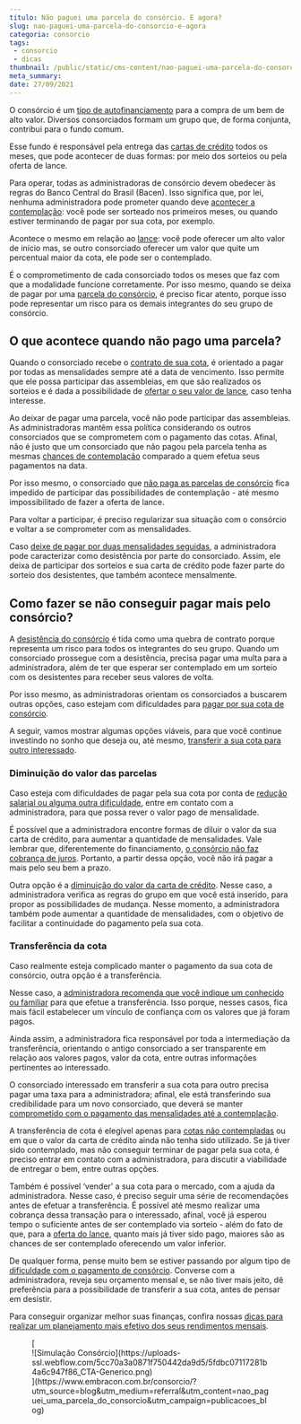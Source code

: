 ```yaml
---
titulo: Não paguei uma parcela do consórcio. E agora?
slug: nao-paguei-uma-parcela-do-consorcio-e-agora
categoria: consorcio
tags:
 - consorcio
 - dicas
thumbnail: /public/static/cms-content/nao-paguei-uma-parcela-do-consorcio-e-agora.jpg
meta_summary: 
date: 27/09/2021
---
```

O consórcio é um [tipo de autofinanciamento](https://www.embracon.com.br/blog/autofinanciamento-o-que-e-e-como-um-consorcio-pode-ajuda-lo) para a compra de um bem de alto valor. Diversos consorciados formam um grupo que, de forma conjunta, contribui para o fundo comum.

Esse fundo é responsável pela entrega das [cartas de crédito](https://www.embracon.com.br/blog/tudo-o-que-voce-precisa-saber-sobre-a-carta-de-credito-de-consorcios) todos os meses, que pode acontecer de duas formas: por meio dos sorteios ou pela oferta de lance.

Para operar, todas as administradoras de consórcio devem obedecer às regras do Banco Central do Brasil (Bacen). Isso significa que, por lei, nenhuma administradora pode prometer quando deve [acontecer a contemplação](https://www.embracon.com.br/blog/quais-sao-as-formas-de-contemplacao): você pode ser sorteado nos primeiros meses, ou quando estiver terminando de pagar por sua cota, por exemplo.

Acontece o mesmo em relação ao [lance](https://www.embracon.com.br/blog/como-funcionam-os-tipos-de-lances-no-consorcio): você pode oferecer um alto valor de início mas, se outro consorciado oferecer um valor que quite um percentual maior da cota, ele pode ser o contemplado.

É o comprometimento de cada consorciado todos os meses que faz com que a modalidade funcione corretamente. Por isso mesmo, quando se deixa de pagar por uma [parcela do consórcio](https://www.embracon.com.br/blog/como-e-feito-o-pagamento-da-parcela-do-consorcio), é preciso ficar atento, porque isso pode representar um risco para os demais integrantes do seu grupo de consórcio.

O que acontece quando não pago uma parcela?
-------------------------------------------

Quando o consorciado recebe o [contrato de sua cota](https://www.embracon.com.br/blog/saiba-o-que-avaliar-antes-de-assinar-um-contrato-de-consorcio), é orientado a pagar por todas as mensalidades sempre até a data de vencimento. Isso permite que ele possa participar das assembleias, em que são realizados os sorteios e é dada a possibilidade de [ofertar o seu valor de lance](https://www.embracon.com.br/blog/saiba-como-definir-o-valor-de-lance-para-ser-contemplado-mais-rapido), caso tenha interesse.

Ao deixar de pagar uma parcela, você não pode participar das assembleias. As administradoras mantêm essa política considerando os outros consorciados que se comprometem com o pagamento das cotas. Afinal, não é justo que um consorciado que não pagou pela parcela tenha as mesmas [chances de contemplação](https://www.embracon.com.br/blog/como-ser-contemplado-mais-rapido-no-consorcio) comparado a quem efetua seus pagamentos na data.

Por isso mesmo, o consorciado que [não paga as parcelas de consórcio](https://www.embracon.com.br/conhecaoconsorcio/quais-sao-os-riscos-de-nao-pagar-as-parcelas-do-consorcio) fica impedido de participar das possibilidades de contemplação - até mesmo impossibilitado de fazer a oferta de lance.

Para voltar a participar, é preciso regularizar sua situação com o consórcio e voltar a se comprometer com as mensalidades.

Caso [deixe de pagar por duas mensalidades seguidas](https://www.embracon.com.br/blog/nao-consigo-pagar-meu-consorcio-e-agora), a administradora pode caracterizar como desistência por parte do consorciado. Assim, ele deixa de participar dos sorteios e sua carta de crédito pode fazer parte do sorteio dos desistentes, que também acontece mensalmente.

Como fazer se não conseguir pagar mais pelo consórcio?
------------------------------------------------------

A [desistência do consórcio](https://www.embracon.com.br/blog/quais-sao-os-resultados-ao-desistir-do-consorcio) é tida como uma quebra de contrato porque representa um risco para todos os integrantes do seu grupo. Quando um consorciado prossegue com a desistência, precisa pagar uma multa para a administradora, além de ter que esperar ser contemplado em um sorteio com os desistentes para receber seus valores de volta.

Por isso mesmo, as administradoras orientam os consorciados a buscarem outras opções, caso estejam com dificuldades para [pagar por sua cota de consórcio](https://www.embracon.com.br/blog/entenda-o-pagamento-do-bem-no-consorcio).

A seguir, vamos mostrar algumas opções viáveis, para que você continue investindo no sonho que deseja ou, até mesmo, [transferir a sua cota para outro interessado](https://www.embracon.com.br/blog/tire-todas-as-suas-duvidas-sobre-transferencia-de-consorcio).

### Diminuição do valor das parcelas

Caso esteja com dificuldades de pagar pela sua cota por conta de [redução salarial ou alguma outra dificuldade](https://www.embracon.com.br/blog/perda-de-renda-como-lidar), entre em contato com a administradora, para que possa rever o valor pago de mensalidade.

É possível que a administradora encontre formas de diluir o valor da sua carta de crédito, para aumentar a quantidade de mensalidades. Vale lembrar que, diferentemente do financiamento, [o consórcio não faz cobrança de juros](https://www.embracon.com.br/blog/consorcio-nao-tem-juros-entenda). Portanto, a partir dessa opção, você não irá pagar a mais pelo seu bem a prazo.

Outra opção é a [diminuição do valor da carta de crédito](https://www.embracon.com.br/conhecaoconsorcio/minha-cota-foi-contemplada-posso-aumentar-ou-reduzir-o-valor-do-meu-credito). Nesse caso, a administradora verifica as regras do grupo em que você está inserido, para propor as possibilidades de mudança. Nesse momento, a administradora também pode aumentar a quantidade de mensalidades, com o objetivo de facilitar a continuidade do pagamento pela sua cota.

### Transferência da cota

Caso realmente esteja complicado manter o pagamento da sua cota de consórcio, outra opção é a transferência.

Nesse caso, a [administradora recomenda que você indique um conhecido ou familiar](https://www.embracon.com.br/conhecaoconsorcio/posso-transferir-minha-cota-de-consorcio-para-outra-pessoa) para que efetue a transferência. Isso porque, nesses casos, fica mais fácil estabelecer um vínculo de confiança com os valores que já foram pagos.

Ainda assim, a administradora fica responsável por toda a intermediação da transferência, orientando o antigo consorciado a ser transparente em relação aos valores pagos, valor da cota, entre outras informações pertinentes ao interessado.

O consorciado interessado em transferir a sua cota para outro precisa pagar uma taxa para a administradora; afinal, ele está transferindo sua credibilidade para um novo consorciado, que deverá se manter [comprometido com o pagamento das mensalidades até a contemplação](https://www.embracon.com.br/blog/11-coisas-que-voce-precisa-saber-sobre-a-parcela-do-consorcio).

A transferência de cota é elegível apenas para [cotas não contempladas](https://www.embracon.com.br/blog/entenda-o-que-e-e-como-funciona-uma-cota-de-consorcio) ou em que o valor da carta de crédito ainda não tenha sido utilizado. Se já tiver sido contemplado, mas não conseguir terminar de pagar pela sua cota, é preciso entrar em contato com a administradora, para discutir a viabilidade de entregar o bem, entre outras opções.

Também é possível ‘vender’ a sua cota para o mercado, com a ajuda da administradora. Nesse caso, é preciso seguir uma série de recomendações antes de efetuar a transferência. É possível até mesmo realizar uma cobrança dessa transação para o interessado, afinal, você já esperou tempo o suficiente antes de ser contemplado via sorteio - além do fato de que, para a [oferta do lance](https://www.embracon.com.br/blog/como-fazer-oferta-de-lance-em-consorcio), quanto mais já tiver sido pago, maiores são as chances de ser contemplado oferecendo um valor inferior.

De qualquer forma, pense muito bem se estiver passando por algum tipo de [dificuldade com o pagamento de consórcio](https://www.embracon.com.br/conhecaoconsorcio/estou-com-dificuldades-para-manter-o-meu-consorcio-e-nao-quero-perder-o-meu-dinheiro-quais-as-opcoes). Converse com a administradora, reveja seu orçamento mensal e, se não tiver mais jeito, dê preferência para a possibilidade de transferir a sua cota, antes de pensar em desistir.

Para conseguir organizar melhor suas finanças, confira nossas [dicas para realizar um planejamento mais efetivo dos seus rendimentos mensais](https://www.embracon.com.br/blog/a-importancia-de-organizar-e-fazer-um-orcamento-pessoal).

<figure class="w-richtext-figure-type-image w-richtext-align-center">[<div>![Simulação Consórcio](https://uploads-ssl.webflow.com/5cc70a3a0871f750442da9d5/5fdbc07117281b4a6c947f86_CTA-Generico.png)</div>](https://www.embracon.com.br/consorcio/?utm_source=blog&utm_medium=referral&utm_content=nao_paguei_uma_parcela_do_consorcio&utm_campaign=publicacoes_blog)</figure>
